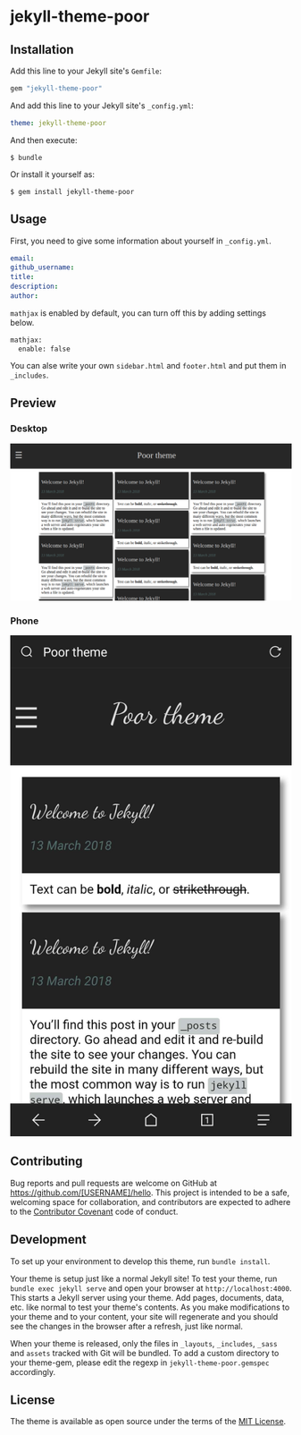 # jekyll-theme-poor

## Installation

Add this line to your Jekyll site's `Gemfile`:

```ruby
gem "jekyll-theme-poor"
```

And add this line to your Jekyll site's `_config.yml`:

```yaml
theme: jekyll-theme-poor
```

And then execute:

    $ bundle

Or install it yourself as:

    $ gem install jekyll-theme-poor

## Usage

First, you need to give some information about yourself in `_config.yml`.

```yml
email:
github_username:
title:
description:
author:
```

`mathjax` is enabled by default, you can turn off this by adding settings below.

```
mathjax:
  enable: false
```

You can alse write your own `sidebar.html` and `footer.html` and put them in `_includes`.

## Preview

### Desktop

![Desktop](/assets/img/desktop.png)

### Phone

![Phone](/assets/img/phone.jpg)

## Contributing

Bug reports and pull requests are welcome on GitHub at https://github.com/[USERNAME]/hello. This project is intended to be a safe, welcoming space for collaboration, and contributors are expected to adhere to the [Contributor Covenant](http://contributor-covenant.org) code of conduct.

## Development

To set up your environment to develop this theme, run `bundle install`.

Your theme is setup just like a normal Jekyll site! To test your theme, run `bundle exec jekyll serve` and open your browser at `http://localhost:4000`. This starts a Jekyll server using your theme. Add pages, documents, data, etc. like normal to test your theme's contents. As you make modifications to your theme and to your content, your site will regenerate and you should see the changes in the browser after a refresh, just like normal.

When your theme is released, only the files in `_layouts`, `_includes`, `_sass` and `assets` tracked with Git will be bundled.
To add a custom directory to your theme-gem, please edit the regexp in `jekyll-theme-poor.gemspec` accordingly.

## License

The theme is available as open source under the terms of the [MIT License](https://opensource.org/licenses/MIT).

